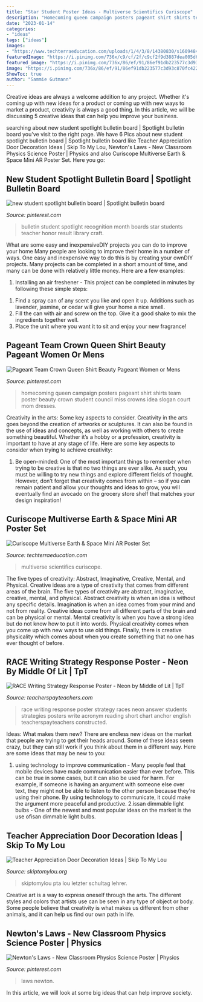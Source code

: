 ```yaml
---
title: "Star Student Poster Ideas - Multiverse Scientifics Curiscope"
description: "Homecoming queen campaign posters pageant shirt shirts team poster beauty crown student council miss crowns idea slogan court mom dresses"
date: "2023-01-14"
categories:
- "ideas"
tags: ["ideas"]
images:
- "https://www.techterraeducation.com/uploads/1/4/3/8/14380830/s160948423339679408_p323_i8_w1808.jpeg?width=640"
featuredImage: "https://i.pinimg.com/736x/c9/cf/2f/c9cf2f9d3887dea005d6f27e14264f21--spotlight-bulletin-board-recognition-ideas.jpg"
featured_image: "https://i.pinimg.com/736x/86/ef/91/86ef91db223577c3d93c870fc4225be0--homecoming-queen-posters-homecoming-queen-campaign.jpg"
image: "https://i.pinimg.com/736x/86/ef/91/86ef91db223577c3d93c870fc4225be0--homecoming-queen-posters-homecoming-queen-campaign.jpg"
ShowToc: true
author: "Sammie Gutmann"
---
```



Creative ideas are always a welcome addition to any project. Whether it's coming up with new ideas for a product or coming up with new ways to market a product, creativity is always a good thing. In this article, we will be discussing 5 creative ideas that can help you improve your business.

	

		
searching about new student spotlight bulletin board | Spotlight bulletin board you've visit to the right page. We have 6 Pics about new student spotlight bulletin board | Spotlight bulletin board like Teacher Appreciation Door Decoration Ideas | Skip To My Lou, Newton&#039;s Laws - New Classroom Physics Science Poster | Physics and also Curiscope Multiverse Earth &amp; Space Mini AR Poster Set. Here you go:
		
    
## New Student Spotlight Bulletin Board | Spotlight Bulletin Board

<img loading=lazy src="https://i.pinimg.com/736x/c9/cf/2f/c9cf2f9d3887dea005d6f27e14264f21--spotlight-bulletin-board-recognition-ideas.jpg" onerror="this.onerror=null;this.src='https://tse3.mm.bing.net/th?id=OIP.3n0yYymLkgIKfmIQmW2gcgHaJ3&amp;pid=15.1';" alt="new student spotlight bulletin board | Spotlight bulletin board">

_Source: pinterest.com_

>bulletin student spotlight recognition month boards star students teacher honor result library craft. 

	

What are some easy and inexpensiveDIY projects you can do to improve your home
Many people are looking to improve their home in a number of ways. One easy and inexpensive way to do this is by creating your ownDIY projects. Many projects can be completed in a short amount of time, and many can be done with relatively little money. Here are a few examples: 
1. Installing an air freshener - This project can be completed in minutes by following these simple steps: 

1) Find a spray can of any scent you like and open it up. Additions such as lavender, jasmine, or cedar will give your home a nice smell. 
2) Fill the can with air and screw on the top. Give it a good shake to mix the ingredients together well. 
3) Place the unit where you want it to sit and enjoy your new fragrance!

    
## Pageant Team Crown Queen Shirt Beauty Pageant Women Or Mens

<img loading=lazy src="https://i.pinimg.com/736x/86/ef/91/86ef91db223577c3d93c870fc4225be0--homecoming-queen-posters-homecoming-queen-campaign.jpg" onerror="this.onerror=null;this.src='https://tse4.mm.bing.net/th?id=OIP.WbsK0BuujTwhyzu-C7xrxQHaJ4&amp;pid=15.1';" alt="Pageant Team Crown Queen Shirt Beauty Pageant Women or Mens">

_Source: pinterest.com_

>homecoming queen campaign posters pageant shirt shirts team poster beauty crown student council miss crowns idea slogan court mom dresses. 

	

Creativity in the arts: Some key aspects to consider.
Creativity in the arts goes beyond the creation of artworks or sculptures. It can also be found in the use of ideas and concepts, as well as working with others to create something beautiful. Whether it’s a hobby or a profession, creativity is important to have at any stage of life. Here are some key aspects to consider when trying to achieve creativity: 
1) Be open-minded: One of the most important things to remember when trying to be creative is that no two things are ever alike. As such, you must be willing to try new things and explore different fields of thought. However, don’t forget that creativity comes from within – so if you can remain patient and allow your thoughts and ideas to grow, you will eventually find an avocado on the grocery store shelf that matches your design inspiration!

    
## Curiscope Multiverse Earth &amp; Space Mini AR Poster Set

<img loading=lazy src="https://www.techterraeducation.com/uploads/1/4/3/8/14380830/s160948423339679408_p323_i8_w1808.jpeg?width=640" onerror="this.onerror=null;this.src='https://tse2.mm.bing.net/th?id=OIP.PwHge6IB5k_T2YASjAlnfAHaKf&amp;pid=15.1';" alt="Curiscope Multiverse Earth &amp; Space Mini AR Poster Set">

_Source: techterraeducation.com_

>multiverse scientifics curiscope. 

	

The five types of creativity: Abstract, Imaginative, Creative, Mental, and Physical.
Creative ideas are a type of creativity that comes from different areas of the brain. The five types of creativity are abstract, imaginative, creative, mental, and physical. Abstract creativity is when an idea is without any specific details. Imagination is when an idea comes from your mind and not from reality. Creative ideas come from all different parts of the brain and can be physical or mental. Mental creativity is when you have a strong idea but do not know how to put it into words. Physical creativity comes when you come up with new ways to use old things. Finally, there is creative physicality which comes about when you create something that no one has ever thought of before.

    
## RACE Writing Strategy Response Poster - Neon By Middle Of Lit | TpT

<img loading=lazy src="https://ecdn.teacherspayteachers.com/thumbitem/RACE-Writing-Response-Poster-FREE-1684962-1567423190/original-1684962-1.jpg" onerror="this.onerror=null;this.src='https://tse2.mm.bing.net/th?id=OIP.PCbhrz5M4tpqIjhmh5GuuAAAAA&amp;pid=15.1';" alt="RACE Writing Strategy Response Poster - Neon by Middle of Lit | TpT">

_Source: teacherspayteachers.com_

>race writing response poster strategy races neon answer students strategies posters write acronym reading short chart anchor english teacherspayteachers constructed. 

	

Ideas: What makes them new?
There are endless new ideas on the market that people are trying to get their heads around. Some of these ideas seem crazy, but they can still work if you think about them in a different way. Here are some ideas that may be new to you: 
1. using technology to improve communication - Many people feel that mobile devices have made communication easier than ever before. This can be true in some cases, but it can also be used for harm. For example, if someone is having an argument with someone else over text, they might not be able to listen to the other person because they're using their phone. By using technology to communicate, it could make the argument more peaceful and productive. 
2.issan dimmable light bulbs - One of the newest and most popular ideas on the market is the use ofisan dimmable light bulbs.

    
## Teacher Appreciation Door Decoration Ideas | Skip To My Lou

<img loading=lazy src="https://www.skiptomylou.org/wp-content/uploads/2010/04/TeacherDoor-superstar-1.jpg" onerror="this.onerror=null;this.src='https://tse1.mm.bing.net/th?id=OIP.cYkg-tU2Kjc2ahS02dihHwAAAA&amp;pid=15.1';" alt="Teacher Appreciation Door Decoration Ideas | Skip To My Lou">

_Source: skiptomylou.org_

>skiptomylou pta lou letzter schultag lehrer. 

	

Creative art is a way to express oneself through the arts. The different styles and colors that artists use can be seen in any type of object or body. Some people believe that creativity is what makes us different from other animals, and it can help us find our own path in life.

    
## Newton&#039;s Laws - New Classroom Physics Science Poster | Physics

<img loading=lazy src="https://i.pinimg.com/736x/cd/c3/27/cdc327acefb3861e38b04286797307f1.jpg" onerror="this.onerror=null;this.src='https://tse4.mm.bing.net/th?id=OIP.qO2d7QkAv92k5FqpOa-oTQHaK9&amp;pid=15.1';" alt="Newton&#039;s Laws - New Classroom Physics Science Poster | Physics">

_Source: pinterest.com_

>laws newton. 

	

In this article, we will look at some big ideas that can help improve society.

